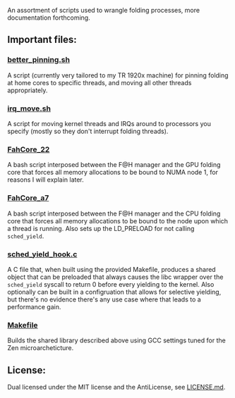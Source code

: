 An assortment of scripts used to wrangle folding
processes, more documentation forthcoming.

## Important files:

### [better\_pinning.sh](./foldingathome/better_pinning.sh)

A script (currently very tailored to my TR 1920x machine) for
pinning folding at home cores to specific threads, and moving
all other threads appropriately.

### [irq\_move.sh](./rosetta@home/irq_move.sh)

A script for moving kernel threads and IRQs around to
processors you specify (mostly so they don't interrupt
folding threads).

### [FahCore\_22](./foldingathome/FahCore_22)

A bash script interposed between the F@H manager and the GPU
folding core that forces all memory allocations to be bound to
NUMA node 1, for reasons I will explain later.


### [FahCore\_a7](./foldingathome/FahCore_a7)

A bash script interposed between the F@H manager and the CPU
folding core that forces all memory allocations to be bound to
the node upon which a thread is running. Also sets up the LD\_PRELOAD
for not calling `sched_yield`.

### [sched\_yield\_hook.c](./foldingathome/sched_yield_hook.c)

A C file that, when built using the provided Makefile, produces a shared
object that can be preloaded that always causes the libc wrapper over the
`sched_yield` syscall to return 0 before every yielding to the kernel.
Also optionally can be built in a configruation that allows for selective
yielding, but there's no evidence there's any use case where that leads to
a performance gain.

### [Makefile](./foldingathome/Makefile)

Builds the shared library described above using GCC settings tuned for
the Zen microarcheticture.

## License:

Dual licensed under the MIT license and the AntiLicense, see [LICENSE.md](./LICENSE.md).
